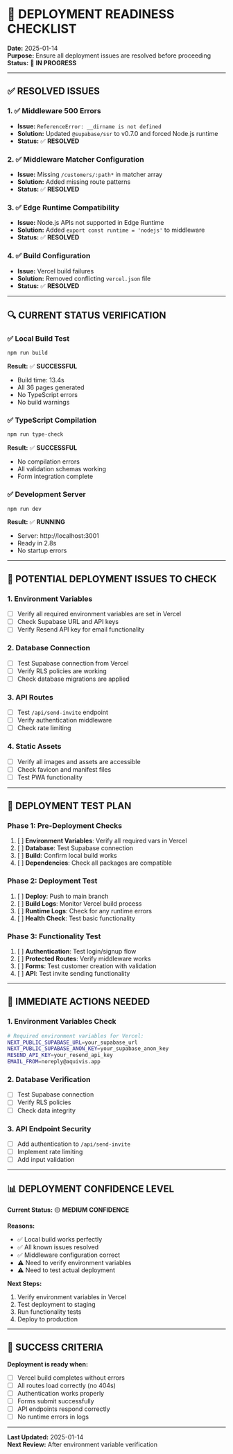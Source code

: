 # 🚀 DEPLOYMENT READINESS CHECKLIST

**Date:** 2025-01-14  
**Purpose:** Ensure all deployment issues are resolved before proceeding  
**Status:** 🔄 **IN PROGRESS**

---

## ✅ **RESOLVED ISSUES**

### **1. ✅ Middleware 500 Errors**
- **Issue:** `ReferenceError: __dirname is not defined`
- **Solution:** Updated `@supabase/ssr` to v0.7.0 and forced Node.js runtime
- **Status:** ✅ **RESOLVED**

### **2. ✅ Middleware Matcher Configuration**
- **Issue:** Missing `/customers/:path*` in matcher array
- **Solution:** Added missing route patterns
- **Status:** ✅ **RESOLVED**

### **3. ✅ Edge Runtime Compatibility**
- **Issue:** Node.js APIs not supported in Edge Runtime
- **Solution:** Added `export const runtime = 'nodejs'` to middleware
- **Status:** ✅ **RESOLVED**

### **4. ✅ Build Configuration**
- **Issue:** Vercel build failures
- **Solution:** Removed conflicting `vercel.json` file
- **Status:** ✅ **RESOLVED**

---

## 🔍 **CURRENT STATUS VERIFICATION**

### **✅ Local Build Test**
```bash
npm run build
```
**Result:** ✅ **SUCCESSFUL**
- Build time: 13.4s
- All 36 pages generated
- No TypeScript errors
- No build warnings

### **✅ TypeScript Compilation**
```bash
npm run type-check
```
**Result:** ✅ **SUCCESSFUL**
- No compilation errors
- All validation schemas working
- Form integration complete

### **✅ Development Server**
```bash
npm run dev
```
**Result:** ✅ **RUNNING**
- Server: http://localhost:3001
- Ready in 2.8s
- No startup errors

---

## 🚨 **POTENTIAL DEPLOYMENT ISSUES TO CHECK**

### **1. Environment Variables**
- [ ] Verify all required environment variables are set in Vercel
- [ ] Check Supabase URL and API keys
- [ ] Verify Resend API key for email functionality

### **2. Database Connection**
- [ ] Test Supabase connection from Vercel
- [ ] Verify RLS policies are working
- [ ] Check database migrations are applied

### **3. API Routes**
- [ ] Test `/api/send-invite` endpoint
- [ ] Verify authentication middleware
- [ ] Check rate limiting

### **4. Static Assets**
- [ ] Verify all images and assets are accessible
- [ ] Check favicon and manifest files
- [ ] Test PWA functionality

---

## 🧪 **DEPLOYMENT TEST PLAN**

### **Phase 1: Pre-Deployment Checks**
1. [ ] **Environment Variables**: Verify all required vars in Vercel
2. [ ] **Database**: Test Supabase connection
3. [ ] **Build**: Confirm local build works
4. [ ] **Dependencies**: Check all packages are compatible

### **Phase 2: Deployment Test**
1. [ ] **Deploy**: Push to main branch
2. [ ] **Build Logs**: Monitor Vercel build process
3. [ ] **Runtime Logs**: Check for any runtime errors
4. [ ] **Health Check**: Test basic functionality

### **Phase 3: Functionality Test**
1. [ ] **Authentication**: Test login/signup flow
2. [ ] **Protected Routes**: Verify middleware works
3. [ ] **Forms**: Test customer creation with validation
4. [ ] **API**: Test invite sending functionality

---

## 🔧 **IMMEDIATE ACTIONS NEEDED**

### **1. Environment Variables Check**
```bash
# Required environment variables for Vercel:
NEXT_PUBLIC_SUPABASE_URL=your_supabase_url
NEXT_PUBLIC_SUPABASE_ANON_KEY=your_supabase_anon_key
RESEND_API_KEY=your_resend_api_key
EMAIL_FROM=noreply@aquivis.app
```

### **2. Database Verification**
- [ ] Test Supabase connection
- [ ] Verify RLS policies
- [ ] Check data integrity

### **3. API Endpoint Security**
- [ ] Add authentication to `/api/send-invite`
- [ ] Implement rate limiting
- [ ] Add input validation

---

## 📊 **DEPLOYMENT CONFIDENCE LEVEL**

**Current Status:** 🟡 **MEDIUM CONFIDENCE**

**Reasons:**
- ✅ Local build works perfectly
- ✅ All known issues resolved
- ✅ Middleware configuration correct
- ⚠️ Need to verify environment variables
- ⚠️ Need to test actual deployment

**Next Steps:**
1. Verify environment variables in Vercel
2. Test deployment to staging
3. Run functionality tests
4. Deploy to production

---

## 🎯 **SUCCESS CRITERIA**

**Deployment is ready when:**
- [ ] Vercel build completes without errors
- [ ] All routes load correctly (no 404s)
- [ ] Authentication works properly
- [ ] Forms submit successfully
- [ ] API endpoints respond correctly
- [ ] No runtime errors in logs

---

**Last Updated:** 2025-01-14  
**Next Review:** After environment variable verification
